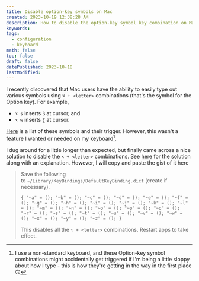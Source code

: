 ```yaml
---
title: Disable option-key symbols on Mac
created: 2023-10-19 12:38:28 AM
description: How to disable the option-key symbol key combination on Mac.
keywords: 
tags:
  - configuration
  - keyboard
math: false
toc: false
draft: false
datePublished: 2023-10-18
lastModified:
---
```


I recently discovered that Mac users have the ability to easily type out various symbols using `⌥ + <letter>` combinations (that's the symbol for the Option key). For example,
 
- `⌥ s` inserts `ß` at cursor, and 
- `⌥ w` inserts `∑` at cursor.

[Here](https://mackeeper.com/blog/special-characters-mac-keyboard/) is a list of these symbols and their trigger. However, this wasn't a feature I wanted or needed on my keyboard[^1].

I dug around for a little longer than expected, but finally came across a nice solution to disable the `⌥ + <letter>` combinations. See [here](https://superuser.com/a/942256) for the solution along with an explanation. However, I will copy and paste the gist of it here 

> Save the following to `~/Library/KeyBindings/DefaultKeyBinding.dict` (create if necessary).
>
>```
>{ "~a" = (); "~b" = (); "~c" = (); "~d" = (); "~e" = (); "~f" = (); "~g" = (); "~h" = (); "~i" = (); "~j" = (); "~k" = (); "~l" = (); "~m" = (); "~n" = (); "~o" = (); "~p" = (); "~q" = (); "~r" = (); "~s" = (); "~t" = (); "~u" = (); "~v" = (); "~w" = (); "~x" = (); "~y" = (); "~z" = (); }
>```
>
>This disables all the `⌥ + <letter>` combinations. Restart apps to take effect.

[^1]: I use a non-standard keyboard, and these Option-key symbol combinations might accidentally get triggered if I'm being a little sloppy about how I type - this is how they're getting in the way in the first place 🙃
